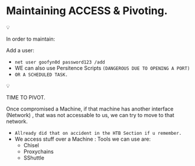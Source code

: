 # Maintaining ACCESS & Pivoting.

<aside>
💡

In order to maintain:

</aside>

Add a user:

- `net user goofyn0d password123 /add`
- WE can also use Persitence Scripts `(DANGEROUS DUE TO OPENING A PORT)`
- `OR A SCHEDULED TASK.`

<aside>
💡

TIME TO PIVOT.

</aside>

Once compromised a Machine, if that machine has another interface (Network) , that was not accessable to us, we can try to move to that network.

- `Allready did that on accident in the HTB Section if u remember.`
- We access stuff over a Machine : Tools we can use are:
    - Chisel
    - Proxychains
    - SShuttle